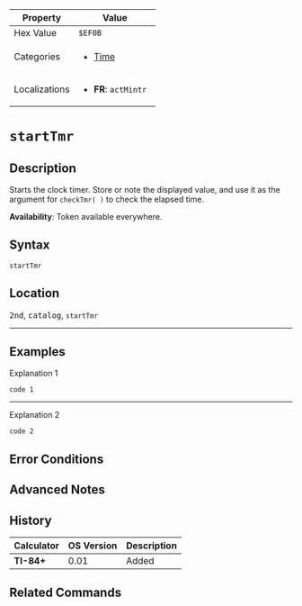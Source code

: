 | Property      | Value |
|---------------|-------|
| Hex Value     | `$EF0B`|
| Categories    | <ul><li>[Time](../categories/Time.md)</li></ul> |
| Localizations | <ul><li><b>FR</b>: `actMintr `</li></ul> |

# `startTmr`

## Description
Starts the clock timer. Store or note the displayed value, and use it as the argument for `checkTmr( )` to check the elapsed time.


<b>Availability</b>: Token available everywhere.

## Syntax
`startTmr`

## Location
<kbd>2nd</kbd>, <kbd>catalog</kbd>, `startTmr`
<hr>

## Examples

Explanation 1
```ti-basic
code 1
```
---
Explanation 2
```ti-basic
code 2
```

## Error Conditions


## Advanced Notes


## History
| Calculator | OS Version | Description |
|------------|------------|-------------|
| <b>TI-84+</b> | 0.01 | Added

## Related Commands

    